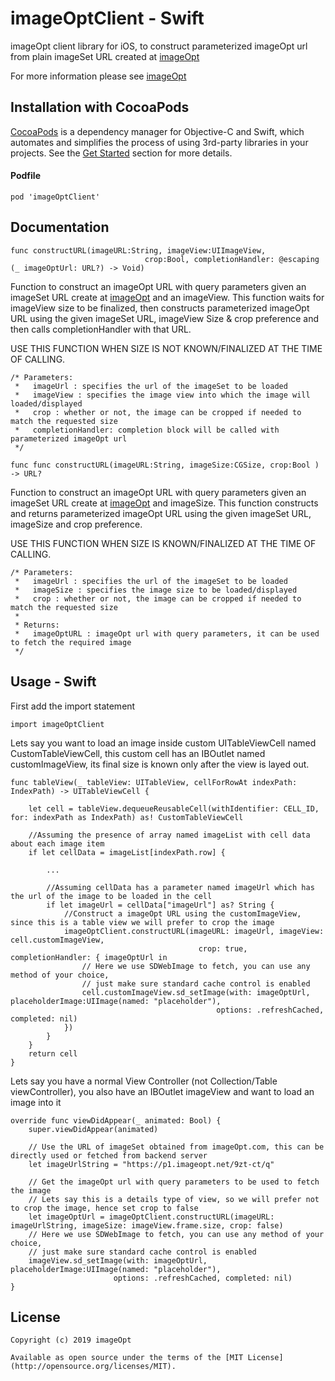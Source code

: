 # imageOptClient - Swift
imageOpt client library for iOS, to construct parameterized imageOpt url from plain imageSet URL created at [imageOpt][1]

For more information please see [imageOpt][1]

## Installation with CocoaPods

[CocoaPods](http://cocoapods.org/) is a dependency manager for Objective-C and Swift, which automates and simplifies the process of using 3rd-party libraries in your projects. See the [Get Started](http://cocoapods.org/#get_started) section for more details.

#### Podfile
```
pod 'imageOptClient'
```

## Documentation
```
func constructURL(imageURL:String, imageView:UIImageView,
                              crop:Bool, completionHandler: @escaping (_ imageOptUrl: URL?) -> Void)
```                           
Function to construct an imageOpt URL with query parameters given an imageSet URL create at [imageOpt][1] and an imageView. This function waits for imageView size to be finalized, then constructs parameterized imageOpt URL using the given imageSet URL, imageView Size & crop preference and then calls completionHandler with that URL.

USE THIS FUNCTION WHEN SIZE IS NOT KNOWN/FINALIZED AT THE TIME OF CALLING.


```
/* Parameters:
 *   imageUrl : specifies the url of the imageSet to be loaded
 *   imageView : specifies the image view into which the image will loaded/displayed
 *   crop : whether or not, the image can be cropped if needed to match the requested size
 *   completionHandler: completion block will be called with parameterized imageOpt url
 */
```

```
func func constructURL(imageURL:String, imageSize:CGSize, crop:Bool ) -> URL? 
```
Function to construct an imageOpt URL with query parameters given an imageSet URL create at [imageOpt][1] and imageSize. This function constructs and returns parameterized imageOpt URL using the given imageSet URL, imageSize and crop preference.

USE THIS FUNCTION WHEN SIZE IS KNOWN/FINALIZED AT THE TIME OF CALLING.

```
/* Parameters:
 *   imageUrl : specifies the url of the imageSet to be loaded
 *   imageSize : specifies the image size to be loaded/displayed
 *   crop : whether or not, the image can be cropped if needed to match the requested size
 *
 * Returns:
 *   imageOptURL : imageOpt url with query parameters, it can be used to fetch the required image
 */
```

## Usage - Swift

First add the import statement
```
import imageOptClient
```

Lets say you want to load an image inside custom UITableViewCell named CustomTableViewCell, this custom cell has an IBOutlet named customImageView, its final size is known only after the view is layed out.

```
func tableView(_ tableView: UITableView, cellForRowAt indexPath: IndexPath) -> UITableViewCell {

    let cell = tableView.dequeueReusableCell(withIdentifier: CELL_ID, for: indexPath as IndexPath) as! CustomTableViewCell

    //Assuming the presence of array named imageList with cell data about each image item
    if let cellData = imageList[indexPath.row] {

        ...

        //Assuming cellData has a parameter named imageUrl which has the url of the image to be loaded in the cell
        if let imageUrl = cellData["imageUrl"] as? String {
            //Construct a imageOpt URL using the customImageView, since this is a table view we will prefer to crop the image
            imageOptClient.constructURL(imageURL: imageUrl, imageView: cell.customImageView,
                                          crop: true, completionHandler: { imageOptUrl in
    	        // Here we use SDWebImage to fetch, you can use any method of your choice,
    	        // just make sure standard cache control is enabled
                cell.customImageView.sd_setImage(with: imageOptUrl, placeholderImage:UIImage(named: "placeholder"),
                                              options: .refreshCached, completed: nil)
            })
        }
    }
    return cell
}
```

Lets say you have a normal View Controller (not Collection/Table viewController), you also have an IBOutlet imageView and want to load an image into it

```
override func viewDidAppear(_ animated: Bool) {
    super.viewDidAppear(animated)

    // Use the URL of imageSet obtained from imageOpt.com, this can be directly used or fetched from backend server
    let imageUrlString = "https://p1.imageopt.net/9zt-ct/q"

    // Get the imageOpt url with query parameters to be used to fetch the image
    // Lets say this is a details type of view, so we will prefer not to crop the image, hence set crop to false
    let imageOptUrl = imageOptClient.constructURL(imageURL: imageUrlString, imageSize: imageView.frame.size, crop: false)
    // Here we use SDWebImage to fetch, you can use any method of your choice,
    // just make sure standard cache control is enabled
    imageView.sd_setImage(with: imageOptUrl, placeholderImage:UIImage(named: "placeholder"),
                       options: .refreshCached, completed: nil)
}        
```

License
--------

    Copyright (c) 2019 imageOpt

    Available as open source under the terms of the [MIT License](http://opensource.org/licenses/MIT).

 [1]: https://imageopt.com
